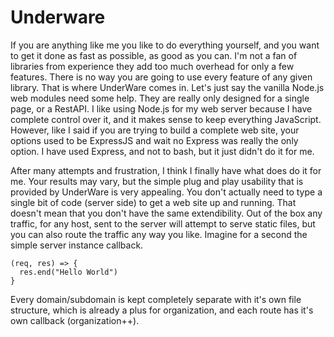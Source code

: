 # Underware
If you are anything like me you like to do everything yourself, and you want to
get it done as fast as possible, as good as you can. I'm not a fan of libraries
from experience they add too much overhead for only a few features. There is no
way you are going to use every feature of any given library. That is where UnderWare
comes in. Let's just say the vanilla Node.js web modules need some help. They are
really only designed for a single page, or a RestAPI. I like using Node.js for my
web server because I have complete control over it, and it makes sense to keep
everything JavaScript. However, like I said if you are trying to build a complete
web site, your options used to be ExpressJS and wait no Express was really the only
option. I have used Express, and not to bash, but it just didn't do it for me.

After many attempts and frustration, I think I finally have what does do it for
me. Your results may vary, but the simple plug and play usability that is provided
by UnderWare is very appealing. You don't actually need to type a single bit of
code (server side) to get a web site up and running. That doesn't mean that you
don't have the same extendibility. Out of the box any traffic, for any host, sent
to the server will attempt to serve static files, but you can also route the
traffic any way you like. Imagine for a second the simple server instance callback.

```
(req, res) => {
  res.end("Hello World")
}
```

Every domain/subdomain is kept completely separate with it's own file structure,
which is already a plus for organization, and each route has it's own callback (organization++).
